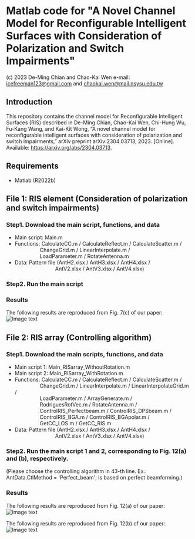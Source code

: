 # Matlab code for "A Novel Channel Model for Reconfigurable Intelligent Surfaces with Consideration of Polarization and Switch Impairments"
(c) 2023 De-Ming Chian and Chao-Kai Wen e-mail: icefreeman123@gmail.com and chaokai.wen@mail.nsysu.edu.tw

## Introduction
This repository contains the channel model for Reconfigurable Intelligent Surfaces (RIS) described in 
De-Ming Chian, Chao-Kai Wen, Chi-Hung Wu, Fu-Kang Wang, and Kai-Kit Wong, “A novel channel model for reconfigurable intelligent surfaces with consideration of polarization and switch impairments,” arXiv preprint arXiv:2304.03713, 2023. [Online]. Available: https://arxiv.org/abs/2304.03713.

## Requirements
- Matlab (R2022b)

## File 1: RIS element (Consideration of polarization and switch impairments)

### Step1. Download the main script, functions, and data
- Main script: Main.m
- Functions: CalculateCC.m / CalculateReflect.m / CalculateScatter.m / <br>
&emsp;&emsp;&emsp;&emsp;&nbsp;&nbsp; ChangeGrid.m / LinearInterpolate.m / <br>
&emsp;&emsp;&emsp;&emsp;&nbsp;&nbsp; LoadParameter.m / RotateAntenna.m <br>
- Data: Pattern file (AntH2.xlsx / AntH3.xlsx / AntH4.xlsx / <br>
&emsp;&emsp;&emsp;&emsp;&emsp;&emsp;&emsp;&nbsp;&nbsp; AntV2.xlsx / AntV3.xlsx / AntV4.xlsx) <br>

### Step2. Run the main script

### Results
The following results are reproduced from Fig. 7(c) of our paper: <br>
![Image text](https://github.com/icefreeman123/Matlab_RIS_ChannelModel/blob/main/Fig7c.jpg)

## File 2: RIS array (Controlling algorithm)

### Step1. Download the main scripts, functions, and data
- Main script 1: Main_RISarray_WithoutRotation.m
- Main script 2: Main_RISarray_WithRotation.m
- Functions: CalculateCC.m / CalculateReflect.m / CalculateScatter.m / <br>
&emsp;&emsp;&emsp;&emsp;&nbsp;&nbsp; ChangeGrid.m / LinearInterpolate.m / LinearInterpolateGrid.m / <br>
&emsp;&emsp;&emsp;&emsp;&nbsp;&nbsp; LoadParameter.m / ArrayGenerate.m / <br>
&emsp;&emsp;&emsp;&emsp;&nbsp;&nbsp; RodriguesRotVec.m / RotateAntenna.m / <br>
&emsp;&emsp;&emsp;&emsp;&nbsp;&nbsp; ControlRIS_Perfectbeam.m / ControlRIS_DPSbeam.m / <br>
&emsp;&emsp;&emsp;&emsp;&nbsp;&nbsp; ControlRIS_BGA.m / ControlRIS_BGApolar.m / <br>
&emsp;&emsp;&emsp;&emsp;&nbsp;&nbsp; GetCC_LOS.m / GetCC_RIS.m  <br>
- Data: Pattern file (AntH2.xlsx / AntH3.xlsx / AntH4.xlsx / <br>
&emsp;&emsp;&emsp;&emsp;&emsp;&emsp;&emsp;&nbsp;&nbsp; AntV2.xlsx / AntV3.xlsx / AntV4.xlsx) <br>

### Step2. Run the main script 1 and 2, corresponding to Fig. 12(a) and (b), respectively. 
(Please choose the controlling algorithm in 43-th line. Ex.: AntData.CtlMethod = 'Perfect_beam'; is based on perfect beamforming.) <br>

### Results
The following results are reproduced from Fig. 12(a) of our paper: <br>
![Image text](https://github.com/icefreeman123/Matlab_RIS_ChannelModel/blob/main/Fig12a.jpg)

The following results are reproduced from Fig. 12(b) of our paper: <br>
![Image text](https://github.com/icefreeman123/Matlab_RIS_ChannelModel/blob/main/Fig12b.jpg)
